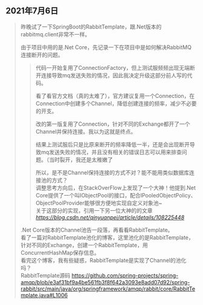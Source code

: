 ## 2021年7月6日
> 昨晚试了一下SpringBoot的RabbitTemplate，跟.Net版本的rabbitmq.client非常不一样。  
> 
> 由于项目中用的是.Net Core，先记录一下在项目中是如何解决RabbitMQ连接断开的问题。  
>> 代码一开始复用了ConnectionFactory，但上测试服频频出现无端断开连接导致mq发送失败的情况，因此我决定升级这部分前人写的代码。  
>> 
>> 看了看官方文档（真的太难了），官方建议复用一个Connection，在Connection中创建多个Channel，降低创建连接的频率，减少不必要的开支。  
>> 
>> 改的第一版复用了Connection，针对不同的Exchange都开了一个Channel并保持连接。我以为这就是终点。  
>> 
>> 结果上测试服后只是比原来断开的频率降低一半，还是会出现断开导致mq发送失败的情况，并且没有相关的错误日志可以用来排查问题。（当时裂开，我还是太稚嫩了  
>> 
>> 所以，是不是Channel保持连接的方式不对？能不能用类似数据库连接池的方式？  
>> 调整思考方向后，在StackOverFlow上发现了一个大神！他提到.Net Core提供了一个叫IObjectPool的接口，配合IPooledObjectPolicy、ObjectPoolProvider能够很方便地实现自定义对象池~  
>> 关于这部分的实现，引用一下另一位大神的的文章 _https://blog.csdn.net/qinyuanpei/article/details/108225448_
>
> .Net Core版本的Channel池告一段落，再看看RabbitTemplate。  
> 看了一篇对RabbitTemplate池化的博客，这里池化的是RabbitTemplate，针对不同的Exchange，创建一个RabbitTemplate，用ConcurrentHashMap保存信息。  
> 看完这个博客，我有些疑惑，RabbitTemplate是实现了Channel的池化吗？  
> RabbitTemplate源码 https://github.com/spring-projects/spring-amqp/blob/e3af31bf9a4be561fb3f8f642a3093e8add07d92/spring-rabbit/src/main/java/org/springframework/amqp/rabbit/core/RabbitTemplate.java#L1006

